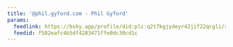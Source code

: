 ```yaml
---
title: '@phil.gyford.com - Phil Gyford'
params:
  feedlink: https://bsky.app/profile/did:plc:q2t7kgjydeyr42jif22qcgli/rss
  feedid: f582eafc4b5df4283471ffe0dc30cd1c
---
```

